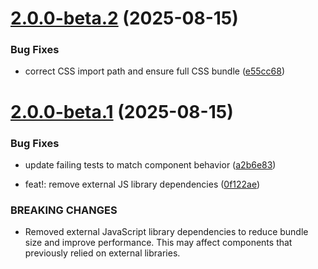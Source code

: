 # [2.0.0-beta.2](https://github.com/erikvullings/mithril-materialized/compare/v2.0.0-beta.1...v2.0.0-beta.2) (2025-08-15)


### Bug Fixes

* correct CSS import path and ensure full CSS bundle ([e55cc68](https://github.com/erikvullings/mithril-materialized/commit/e55cc688b7d935d16acbddcb90f6d4d27c89f8e0))

# [2.0.0-beta.1](https://github.com/erikvullings/mithril-materialized/compare/v1.4.2...v2.0.0-beta.1) (2025-08-15)


### Bug Fixes

* update failing tests to match component behavior ([a2b6e83](https://github.com/erikvullings/mithril-materialized/commit/a2b6e83f123536468f5174f4504e159bf35c30a2))


* feat!: remove external JS library dependencies ([0f122ae](https://github.com/erikvullings/mithril-materialized/commit/0f122aed3d8f116021da0a0e56735e199c8633ee))


### BREAKING CHANGES

* Removed external JavaScript library dependencies to reduce bundle size and improve performance. This may affect components that previously relied on external libraries.
